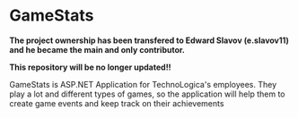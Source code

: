 # GameStats

<b>Тhe project ownership has been transfered to Edward Slavov (e.slavov11) and he became the main and only contributor. </b>
<br/>

<b><p>This repository will be no longer updated!!</p></b>

GameStats is ASP.NET Application for TechnoLogica's employees. They play a lot and different types of games, so the application will help them to create game events and keep track on their achievements
